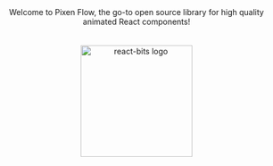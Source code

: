<div align="center">
Welcome to Pixen Flow, the go-to open source library for high quality animated React components!
</div>

<div align="center">
    <br>
    <br>
    <img src="https://github.com/user-attachments/assets/261b7dc4-de74-425f-b15a-1a7b30b1637d" alt="react-bits logo" height="200">
    <br>
    <br>
</div>
